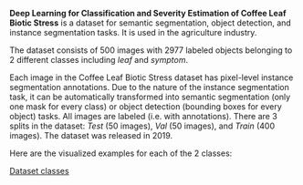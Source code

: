 **Deep Learning for Classification and Severity Estimation of Coffee Leaf Biotic Stress** is a dataset for semantic segmentation, object detection, and instance segmentation tasks. It is used in the agriculture industry.

The dataset consists of 500 images with 2977 labeled objects belonging to 2 different classes including *leaf* and *symptom*.

Each image in the Coffee Leaf Biotic Stress dataset has pixel-level instance segmentation annotations. Due to the nature of the instance segmentation task, it can be automatically transformed into semantic segmentation (only one mask for every class) or object detection (bounding boxes for every object) tasks. All images are labeled (i.e. with annotations). There are 3 splits in the dataset: *Test* (50 images), *Val* (50 images), and *Train* (400 images). The dataset was released in 2019.

Here are the visualized examples for each of the 2 classes:

[Dataset classes](https://github.com/dataset-ninja/coffee-leaf-biotic-stress/raw/main/visualizations/poster.png)
